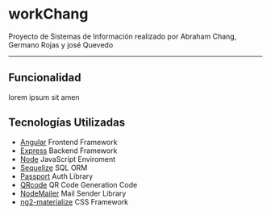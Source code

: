 # workChang
Proyecto de Sistemas de Información realizado por Abraham Chang, Germano Rojas y josé Quevedo
***
## Funcionalidad
lorem ipsum sit amen
## Tecnologías Utilizadas
* [Angular](https://angular.io) Frontend Framework
* [Express](http://expressjs.com/) Backend Framework
* [Node](https://nodejs.org) JavaScript Enviroment
* [Sequelize](http://docs.sequelizejs.com/) SQL ORM 
* [Passport](http://www.passportjs.org/) Auth Library
* [QRcode](https://github.com/soldair/node-qrcode) QR Code Generation Code
* [NodeMailer](https://nodemailer.com/about/) Mail Sender Library
* [ng2-materialize](https://sherweb.github.io/ng2-materialize/home) CSS Framework
